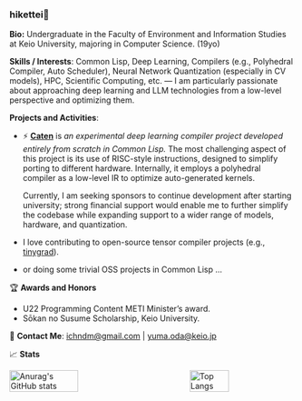 ### hikettei🌙

**Bio:** Undergraduate in the Faculty of Environment and Information Studies at Keio University, majoring in Computer Science. (19yo)

**Skills / Interests**: Common Lisp, Deep Learning, Compilers (e.g., Polyhedral Compiler, Auto Scheduler), Neural Network Quantization (especially in CV models), HPC, Scientific Computing, etc. — I am particularly passionate about approaching deep learning and LLM technologies from a low-level perspective and optimizing them.

**Projects and Activities**:

- ⚡️ [**Caten**](https://github.com/hikettei/Caten) is _an experimental deep learning compiler project developed entirely from scratch in Common Lisp._ The most challenging aspect of this project is its use of RISC-style instructions, designed to simplify porting to different hardware. Internally, it employs a polyhedral compiler as a low-level IR to optimize auto-generated kernels.

    Currently, I am seeking sponsors to continue development after starting university; strong financial support would enable me to further simplify the codebase while expanding support to a wider range of models, hardware, and quantization.

- I love contributing to open-source tensor compiler projects (e.g., [tinygrad](https://github.com/tinygrad/tinygrad)).

- or doing some trivial OSS projects in Common Lisp ...

🏆 **Awards and Honors**

- U22 Programming Content METI Minister’s award.
- Sōkan no Susume Scholarship, Keio University.

📧 **Contact Me**: [ichndm@gmail.com](mailto:ichndm@gmail.com) | [yuma.oda@keio.jp](mailto:yuma.oda@keio.jp)

📈 **Stats**

<div style="display: flex; flex-direction: row; justify-content: space-between;">
  <img src="https://github-readme-stats.vercel.app/api?username=hikettei&show_icons=true&count_private=true&theme=graywhite" alt="Anurag's GitHub stats" width="49%" />
  <img src="https://github-readme-stats.vercel.app/api/top-langs/?username=hikettei&layout=compact&theme=graywhite" alt="Top Langs" width="37%" />
</div>

<br>
